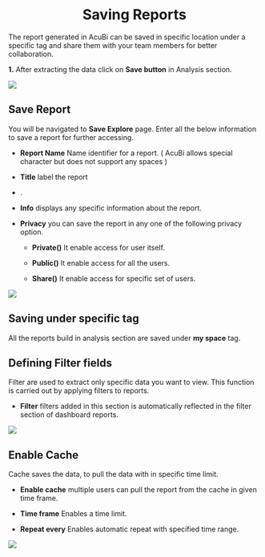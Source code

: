 <center><h1>Saving Reports</h1></center>

The report generated in AcuBi can be saved in specific location under a specific tag and share them with your team members for better collaboration.

**1.** After extracting the data click on **Save button** in Analysis section. 

![ 
  ](https://raw.githubusercontent.com/sv18042016/fp1/cbe0a5ade1657451e97f2a05d4eba5db6eaa2b1d/images/save_report.png)

## Save Report

You will be navigated to **Save Explore** page. Enter all the below information  to save a report for further accessing.

- **Report Name** Name identifier for a report. ( AcuBi allows  special character but does not  support any spaces )

- **Title** label the report
- .

- **Info** displays any specific information about the report.

- **Privacy** you can save the report in any one of the following privacy option.

  -  **Private()** It enable access for user itself.
  
  -  **Public()**   It enable access for all the users. 
  
  -  **Share()** It enable access for specific set of users.

![
](https://raw.githubusercontent.com/sv18042016/fp1/8d50b81c2f7d831fa967d3e3476fbb5eb6d622f9/images/save_tag.png)

## Saving under specific tag

All the reports build in analysis section are saved under **my space** tag.

## Defining Filter fields

Filter are used to extract only specific data you want to view. This function is carried out by applying filters to reports.
 
- **Filter**  filters added in this section is automatically reflected in the filter section of dashboard reports.

![
](https://raw.githubusercontent.com/sv18042016/fp1/0cd869712c2e2db47b176cb6dda6dc83d8b0db1e/images/filter_reports.png)

## Enable Cache 

Cache saves the data, to pull the data with in specific time limit.

- **Enable cache** multiple users can pull the report from the cache in given time frame.

- **Time frame** Enables a time limit.

- **Repeat every** Enables automatic repeat with specified time range.

![
](https://raw.githubusercontent.com/sv18042016/fp1/c3d6afc87b695179e11d12603ab4e8f72c03c890/images/cache.png)
<!--stackedit_data:
eyJoaXN0b3J5IjpbNzI3MjM1NDYyLDE5NzQyNDQwNDMsNzQ1OD
Q5NDQsMTk4MjU1NjEwLDczNjczNjc3OCwzNjU3MTk2ODMsMTky
MzA3NzkxMiwtODg4OTU4ODU4LC0zMzcyNjIwMl19
-->